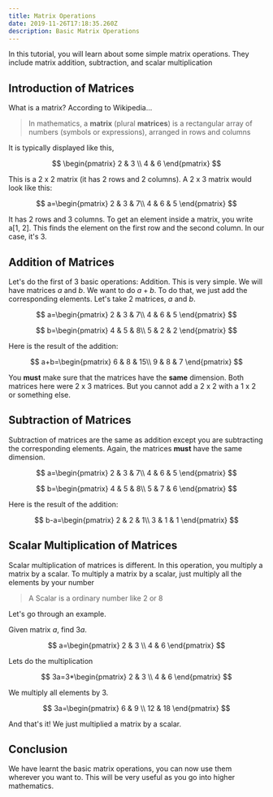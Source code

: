 ```yaml
---
title: Matrix Operations
date: 2019-11-26T17:18:35.260Z
description: Basic Matrix Operations
---
```

In this tutorial, you will learn about some simple matrix operations. They include matrix addition, subtraction, and scalar multiplication

## Introduction of Matrices

What is a matrix? According to Wikipedia...

> In mathematics, a **matrix** (plural **matrices**) is a rectangular array of numbers (symbols or expressions), arranged in rows and columns

It is typically displayed like this, 

$$
\begin{pmatrix}
2 & 3 \\
4 & 6
\end{pmatrix}
$$

This is a $2$ x $2$ matrix (it has 2 rows and 2 columns). A $2$ x $3$ matrix would look like this:

$$
a=\begin{pmatrix}
2 & 3 & 7\\
4 & 6  & 5
\end{pmatrix}
$$

It has 2 rows and 3 columns. To get an element inside a matrix, you write a[1, 2]. This finds the element on the first row and the second column. In our case, it's 3.

## Addition of Matrices

Let's do the first of 3 basic operations: Addition. This is very simple. We will have matrices $a$ and $b$. We want to do $a +b$. To do that, we just add the corresponding elements. Let's take 2 matrices, $a$ and $b$.

$$
a=\begin{pmatrix}
2 & 3 & 7\\
4 & 6  & 5
\end{pmatrix}
$$

$$
b=\begin{pmatrix}
4 & 5 & 8\\
5 & 2  & 2
\end{pmatrix}
$$

Here is the result of the addition:

$$
a+b=\begin{pmatrix}
6 & 8 & 15\\
9 & 8  & 7
\end{pmatrix}
$$

You **must** make sure that the matrices have the **same**  dimension. Both matrices here were $2$ x $3$ matrices. But you cannot add a $2$ x $2$ with a $1$ x $2$ or something else.

## Subtraction of Matrices

Subtraction of matrices are the same as addition except you are subtracting the corresponding elements. Again, the matrices **must** have the same dimension.

$$
a=\begin{pmatrix}
2 & 3 & 7\\
4 & 6  & 5
\end{pmatrix}
$$

$$
b=\begin{pmatrix}
4 & 5 & 8\\
5 & 7  & 6
\end{pmatrix}
$$

Here is the result of the addition:

$$
b-a=\begin{pmatrix}
2 & 2 & 1\\
3 & 1  & 1
\end{pmatrix}
$$

## Scalar Multiplication of Matrices

Scalar multiplication of matrices is different. In this operation, you multiply a matrix by a scalar. To multiply a matrix by a scalar, just multiply all the elements by your number

> A Scalar is a ordinary number like 2 or 8

Let's go through an example.

Given matrix $a$, find $3a$.

$$
a=\begin{pmatrix}
2 & 3 \\
4 & 6
\end{pmatrix}
$$

Lets do the multiplication

$$
3a=3*\begin{pmatrix}
2 & 3 \\
4 & 6
\end{pmatrix}
$$

We multiply all elements by $3$. 

$$
3a=\begin{pmatrix}
6 & 9 \\
12 & 18
\end{pmatrix}
$$

And that's it! We just multiplied a matrix by a scalar.

## Conclusion

We have learnt the basic matrix operations, you can now use them wherever you want to. This will be very useful as you go into higher mathematics.
